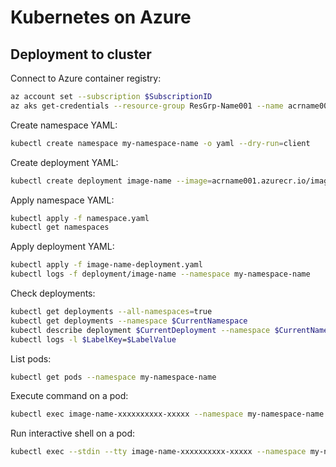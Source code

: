 # Kubernetes on Azure

## Deployment to cluster

Connect to Azure container registry:

```sh
az account set --subscription $SubscriptionID
az aks get-credentials --resource-group ResGrp-Name001 --name acrname001
```

Create namespace YAML:

```sh
kubectl create namespace my-namespace-name -o yaml --dry-run=client
```

Create deployment YAML:

```sh
kubectl create deployment image-name --image=acrname001.azurecr.io/image_name:1.0.0 -o yaml --dry-run=client
```

Apply namespace YAML:

```sh
kubectl apply -f namespace.yaml
kubectl get namespaces
```

Apply deployment YAML:

```sh
kubectl apply -f image-name-deployment.yaml
kubectl logs -f deployment/image-name --namespace my-namespace-name
```

Check deployments:

```sh
kubectl get deployments --all-namespaces=true
kubectl get deployments --namespace $CurrentNamespace
kubectl describe deployment $CurrentDeployment --namespace $CurrentNamespace
kubectl logs -l $LabelKey=$LabelValue
```

List pods:

```sh
kubectl get pods --namespace my-namespace-name
```

Execute command on a pod:

```sh
kubectl exec image-name-xxxxxxxxxx-xxxxx --namespace my-namespace-name -- python --version
```

Run interactive shell on a pod:

```sh
kubectl exec --stdin --tty image-name-xxxxxxxxxx-xxxxx --namespace my-namespace-name -- bash
```
